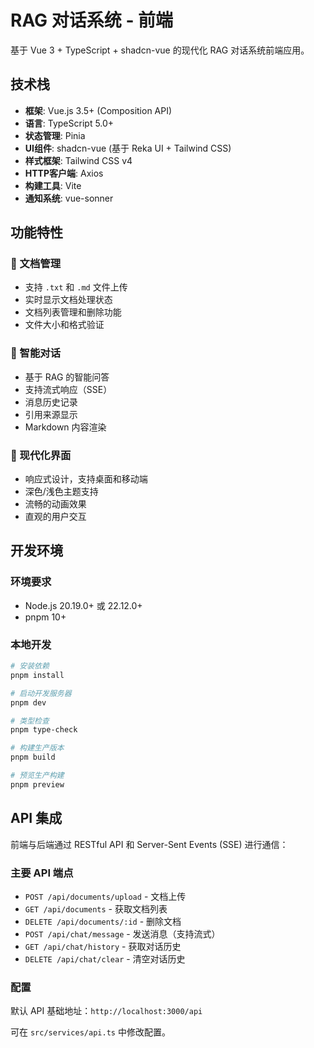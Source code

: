 # RAG 对话系统 - 前端

基于 Vue 3 + TypeScript + shadcn-vue 的现代化 RAG 对话系统前端应用。

## 技术栈

- **框架**: Vue.js 3.5+ (Composition API)
- **语言**: TypeScript 5.0+
- **状态管理**: Pinia
- **UI组件**: shadcn-vue (基于 Reka UI + Tailwind CSS)
- **样式框架**: Tailwind CSS v4
- **HTTP客户端**: Axios
- **构建工具**: Vite
- **通知系统**: vue-sonner

## 功能特性

### 📄 文档管理
- 支持 `.txt` 和 `.md` 文件上传
- 实时显示文档处理状态
- 文档列表管理和删除功能
- 文件大小和格式验证

### 💬 智能对话
- 基于 RAG 的智能问答
- 支持流式响应（SSE）
- 消息历史记录
- 引用来源显示
- Markdown 内容渲染

### 🎨 现代化界面
- 响应式设计，支持桌面和移动端
- 深色/浅色主题支持
- 流畅的动画效果
- 直观的用户交互

## 开发环境

### 环境要求
- Node.js 20.19.0+ 或 22.12.0+
- pnpm 10+

### 本地开发

```bash
# 安装依赖
pnpm install

# 启动开发服务器
pnpm dev

# 类型检查
pnpm type-check

# 构建生产版本
pnpm build

# 预览生产构建
pnpm preview
```

## API 集成

前端与后端通过 RESTful API 和 Server-Sent Events (SSE) 进行通信：

### 主要 API 端点
- `POST /api/documents/upload` - 文档上传
- `GET /api/documents` - 获取文档列表
- `DELETE /api/documents/:id` - 删除文档
- `POST /api/chat/message` - 发送消息（支持流式）
- `GET /api/chat/history` - 获取对话历史
- `DELETE /api/chat/clear` - 清空对话历史

### 配置

默认 API 基础地址：`http://localhost:3000/api`

可在 `src/services/api.ts` 中修改配置。
